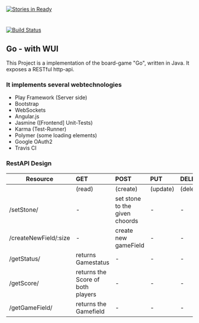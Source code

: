 [![Stories in Ready](https://badge.waffle.io/michaelknoch/de.htwg.wt.go.png?label=ready&title=Ready)](https://waffle.io/michaelknoch/de.htwg.wt.go)
#
[![Build Status](https://travis-ci.org/michaelknoch/de.htwg.wt.go.svg?branch=master)](https://travis-ci.org/michaelknoch/de.htwg.wt.go)

## Go - with WUI
This Project is a implementation of the board-game "Go", written in Java.
It exposes a RESTful http-api.

### It implements several webtechnologies

* Play Framework (Server side)
* Bootstrap
* WebSockets
* Angular.js
* Jasmine ([Frontend] Unit-Tests)
* Karma (Test-Runner)
* Polymer (some loading elements)
* Google OAuth2
* Travis CI

### RestAPI Design
| Resource | GET | POST | PUT | DELETE |
| ------------- |:-------------| :----- |:----- | :-----|
|| (read) | (create) | (update) | (delete)  |
|/setStone/| - | set stone to the given choords | - | -  |
|/createNewField/:size| - | create new gameField | - | -  |
|/getStatus/| returns Gamestatus | - | - | -  |
|/getScore/| returns the Score of both players | - | - | -  |
|/getGameField/| returns the Gamefield | - | - | -  |

